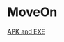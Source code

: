 # MoveOn

[APK and EXE](https://drive.google.com/drive/folders/1XkY3Tqz953llExpSCrZerWEj4TTBxGvF?usp=sharing)
